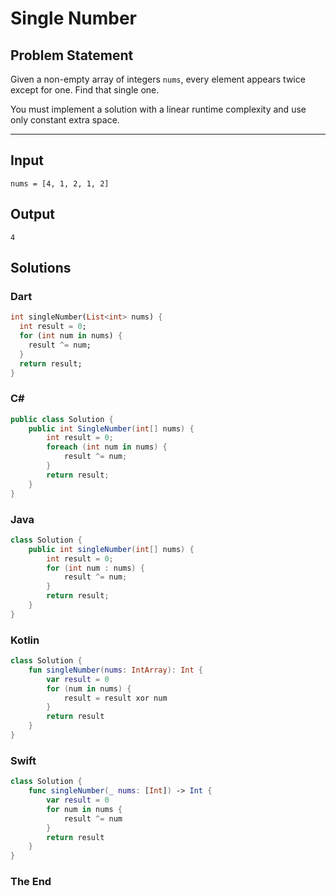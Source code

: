 # Single Number

## Problem Statement

Given a non-empty array of integers `nums`, every element appears twice except for one. Find that single one.

You must implement a solution with a linear runtime complexity and use only constant extra space.

---

## Input

```text
nums = [4, 1, 2, 1, 2]
```

## Output

```text
4
```


## Solutions

### Dart

```dart
int singleNumber(List<int> nums) {
  int result = 0;
  for (int num in nums) {
    result ^= num;
  }
  return result;
}
```


### C#

```csharp
public class Solution {
    public int SingleNumber(int[] nums) {
        int result = 0;
        foreach (int num in nums) {
            result ^= num;
        }
        return result;
    }
}
```


### Java

```java
class Solution {
    public int singleNumber(int[] nums) {
        int result = 0;
        for (int num : nums) {
            result ^= num;
        }
        return result;
    }
}
```


### Kotlin

```kotlin
class Solution {
    fun singleNumber(nums: IntArray): Int {
        var result = 0
        for (num in nums) {
            result = result xor num
        }
        return result
    }
}
```


### Swift

```swift
class Solution {
    func singleNumber(_ nums: [Int]) -> Int {
        var result = 0
        for num in nums {
            result ^= num
        }
        return result
    }
}
```


### The End

